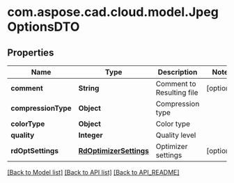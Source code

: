 
# com.aspose.cad.cloud.model.JpegOptionsDTO

## Properties
Name | Type | Description | Notes
------------ | ------------- | ------------- | -------------
**comment** | **String** | Comment to Resulting file |  [optional]
**compressionType** | **Object** | Compression type | 
**colorType** | **Object** | Color type | 
**quality** | **Integer** | Quality level | 
**rdOptSettings** | [**RdOptimizerSettings**](RdOptimizerSettings.md) | Optimizer settings |  [optional]


[[Back to Model list]](API_README.md#documentation-for-models) [[Back to API list]](API_README.md#documentation-for-api-endpoints) [[Back to API_README]](API_README.md)

